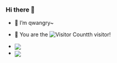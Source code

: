 ### Hi there 👋

- 🌱 I’m qwangry~
- 🔭 You are the ![Visitor Count](https://profile-counter.glitch.me/qwangry/count.svg)th visitor!

- <img align="center"  src="https://github-readme-stats.vercel.app/api/top-langs/?username=qwangry&theme=radical&layout=compact"  />

- <img align="center"  src="https://github-readme-stats.vercel.app/api?username=qwangry&show_icons=true&theme=radical"/>

<!--
**qwangry/qwangry** is a ✨ _special_ ✨ repository because its `README.md` (this file) appears on your GitHub profile.

Here are some ideas to get you started:

- 🔭 I’m currently working on ...
- 🌱 I’m currently learning ...
- 👯 I’m looking to collaborate on ...
- 🤔 I’m looking for help with ...
- 💬 Ask me about ...
- 📫 How to reach me: ...
- 😄 Pronouns: ...
- ⚡ Fun fact: ...
-->
